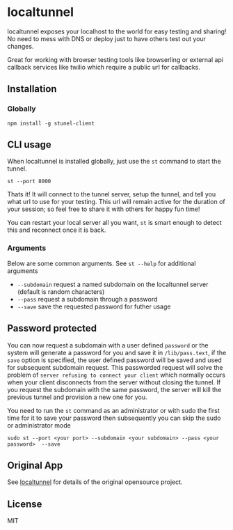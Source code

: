 # localtunnel

localtunnel exposes your localhost to the world for easy testing and sharing! No need to mess with DNS or deploy just to have others test out your changes.

Great for working with browser testing tools like browserling or external api callback services like twilio which require a public url for callbacks.

## Installation

### Globally

```
npm install -g stunel-client
```

## CLI usage

When localtunnel is installed globally, just use the `st` command to start the tunnel.

```
st --port 8000
```

Thats it! It will connect to the tunnel server, setup the tunnel, and tell you what url to use for your testing. This url will remain active for the duration of your session; so feel free to share it with others for happy fun time!

You can restart your local server all you want, `st` is smart enough to detect this and reconnect once it is back.

### Arguments

Below are some common arguments. See `st --help` for additional arguments

- `--subdomain` request a named subdomain on the localtunnel server (default is random characters)
- `--pass` request a subdomain through a password
- `--save` save the requested password for futher usage

## Password protected

You can now request a subdomain with a user defined `password` or the system will generate a password for you and save it in  `/lib/pass.text`, if the `save` option is specified, the user defined password will be saved and used for subsequent subdomain request.
This passworded request will solve the problem of `server refusing to connect your client` which normally occurs when your client disconnects from the server without closing the tunnel. If you request the subdomain with the same password, the server will kill the previous tunnel and provision a new one for you.

You need to run the `st` command as an administrator or with sudo the first time for it to save your password then subsequently you can skip the sudo or administrator mode

```
sudo st --port <your port> --subdomain <your subdomain> --pass <your password>  --save
```

## Original App

See [localtunnel](//github.com/localtunnel) for details of the original opensource project.

## License

MIT

